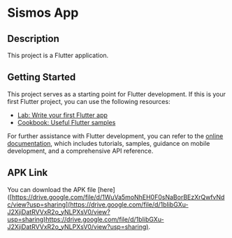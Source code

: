 # Sismos App

## Description

This project is a Flutter application.

## Getting Started

This project serves as a starting point for Flutter development. If this is your first Flutter project, you can use the following resources:

- [Lab: Write your first Flutter app](https://docs.flutter.dev/get-started/codelab)
- [Cookbook: Useful Flutter samples](https://docs.flutter.dev/cookbook)

For further assistance with Flutter development, you can refer to the [online documentation](https://docs.flutter.dev/), which includes tutorials, samples, guidance on mobile development, and a comprehensive API reference.

## APK Link

You can download the APK file [here] ([https://drive.google.com/file/d/1WuVa5moNhEH0F0sNaBorBEzXrQwfvNdc/view?usp=sharing](https://drive.google.com/file/d/1bIibGXu-J2XjiDatRVVxR2o_yNLPXsV0/view?usp=sharing)https://drive.google.com/file/d/1bIibGXu-J2XjiDatRVVxR2o_yNLPXsV0/view?usp=sharing).
